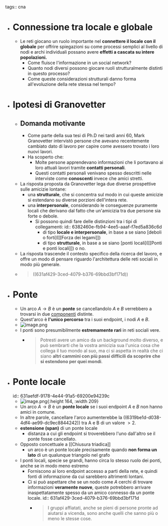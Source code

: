 tags:: cna

- # Connessione tra locale e globale
	- Le reti giocano un ruolo importante nel **connettere il locale con il globale** per offrire spiegazioni su come processi semplici al livello di nodi e archi individuali possano avere **effetti a cascata su intere popolazioni.**
		- Come fluisce l'informazione in un social network?
		- Quanto nodi diversi possono giocare ruoli strutturalmente distinti in questo processo?
		- Come queste considerazioni strutturali danno forma all'evoluzione della rete stessa nel tempo?
- # Ipotesi di Granovetter
	- ## Domanda motivante
		- Come parte della sua tesi di Ph.D nei tardi anni 60, Mark Granovetter intervistò persone che avevano recentemente cambiato dato di lavoro per capire come avessero trovato i loro nuovi lavori.
		- Ha scoperto che:
			- Molte persone apprendevano informazioni che li portavano ai loro attuali lavori tramite **contatti personali**.
			- Questi contatti personali venivano spesso descritti nelle interviste come **conoscenti** invece che amici stretti.
	- La risposta proposta da Granovetter lega due diverse prospettive sulle amicizie lontane:
		- una **strutturale**, che si concentra sul modo in cui queste amicizie si estendano su diverse porzioni dell'intera rete.
		- una **interpersonale**, considerando le conseguenze puramente locali che derivano dal fatto che un'amicizia tra due persone sia forte o debole.
			- Si possono quindi fare delle distinzioni tra i tipi di collegamenti:
			  id:: 6382460e-fb94-4ee5-aaaf-f7ed5a836c6d
				- di tipo **locale e interpersonale**, in base a se siano [deboli o forti]([[Forza dei legami]])
				- di tipo **strutturale**, in base a se siano [ponti locali]([[Ponti e ponti locali]]) o no.
	- La risposta trascende il contesto specifico della ricerca del lavoro, e offre un modo di pensare riguardo l'architettura delle reti sociali in modo più generale.
	- > ((631af429-3ced-4079-b376-69bbd3bf171d))
- # Ponte
	- Un arco $A \rightarrow B$ è un **ponte** se cancellandolo $A$ e $B$ verrebbero a trovarsi in due [componenti](((64368a97-8099-48bf-b424-298fc228d1bb))) distinte.
	- Quest'arco è **l'unico percorso** tra i suoi endpoint, i nodi $A$ e $B$.
	- ![image.png](../assets/image_1662709688813_0.png)
	- I ponti sono presumibilmente **estremamente rari** in reti sociali vere.
		- > Potresti avere un amico da un background molto diverso, e può sembrarti che la vostra amicizia sua l'unica cosa che collega il tuo mondo al suo, ma ci si aspetta in realtà che ci siano **altri cammini con più passi difficili da scoprire che si estendono per quei mondi**.
- # Ponte locale
  id:: 631aefdf-9178-4e44-91a5-69200e94239c
	- ![image.png](../assets/image_1662710320029_0.png){:height 164, :width 209}
	- Un arco $A \rightarrow B$ è un **ponte locale** se i suoi endpoint $A$ e $B$ non hanno amici in comune.
	- In altre parole, cancellare l'arco aumenterebbe la ((6319be1d-d038-4df4-ae99-dc9ec8844242)) tra A e B di un valore $> 2$.
	- **estensione (span)** di un ponte locale
		- distanza a cui gli endpoint si troverebbero l'uno dall'altro se il ponte fosse cancellato.
	- Opposto concettuale a [[Chiusura triadica]]
		- un arco è un ponte locale precisamente quando **non forma un lato** di un qualunque triangolo nel grafo
	- I ponti locali, specie se grandi, hanno circa lo stesso ruolo dei ponti, anche se in modo meno estremo
		- Forniscono ai loro endpoint accesso a parti della rete, e quindi fonti di informazione da cui sarebbero altrimenti lontani.
		- Ci si può aspettare che se un nodo come $A$ cerchi di trovare informazioni **veramente nuove**, queste potrebbero arrivare inaspettatamente spesso da un amico connesso da un ponte locale.
		  id:: 631af429-3ced-4079-b376-69bbd3bf171d
			- > I gruppi affiatati, anche se pieni di persone pronte ad aiutarsi a vicenda, sono anche quelli che sanno più o meno le stesse cose.